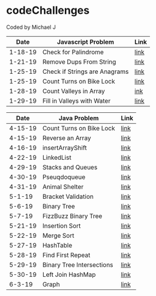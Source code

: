 # codeChallenges
Coded by Michael J


| Date    | Javascript Problem            | Link                                     |
|---------|-------------------------------|------------------------------------------|
| 1-18-19 | Check for Palindrome          |[link](/javascript/palindrome/)           |
| 1-21-19 | Remove Dups From String       |[link](/javascript/removeDupsFromString/) |
| 1-25-19 | Check if Strings are Anagrams |[link](/javascript/anagram/)              |
| 1-25-19 | Count Turns on Bike Lock      |[link](/javascript/bikeLock/)             |
| 1-28-19 | Count Valleys in Array        |[ink](/javascript/countValleys/)          |
| 1-29-19 | Fill in Valleys with Water    |[link](/javascript/valleysHoldingWater/)  |

| Date    | Java Problem                  | Link                                                      |
|---------|-------------------------------|-----------------------------------------------------------|
| 4-15-19 | Count Turns on Bike Lock      | [link](/java/src/main/bikelock/)                          |
| 4-15-19 | Reverse an Array              | [link](/java/src/main/arrayReverse/)                      |
| 4-16-19 | insertArrayShift              | [link](/java/src/main/java/array_shift/)                  |
| 4-22-19 | LinkedList                    | [link](/java/src/main/java/dataStructures/)               |
| 4-29-19 | Stacks and Queues             | [link](/java/src/main/java/dataStructures/)               |
| 4-30-19 | Pseuqdoqueue                  | [link](/java/src/main/java/dataStructures/)               | 
| 4-31-19 | Animal Shelter                | [link](/java/src/main/java/dataStructures/animalShelter/) |
| 5-1-19  | Bracket Validation            | [link](/java/src/main/java/bracketValidation/)            |
| 5-6-19  | Binary Tree                   | [link](/java/src/main/java/dataStructures/trees/)         |
| 5-7-19  | FizzBuzz Binary Tree          | [link](/java/src/main/java/dataStructures/trees/)         |
| 5-21-19 | Insertion Sort                | [link](/java/src/main/java/sorts/)                        |
| 5-22-19 | Merge Sort                    | [link](/java/src/main/java/sorts/)                        |
| 5-27-19 | HashTable                     | [link](/java/src/main/java/hashtable/)                    |
| 5-28-19 | Find First Repeat             | [link](/java/src/main/java/stringManipulation/)           |
| 5-29-19 | Binary Tree Intersections     | [link](/java/src/main/java/dataStructures/trees)          |
| 5-30-19 | Left Join HashMap             | [link](/java/src/main/java/hash/hashmap)                  | 
| 6-3-19  | Graph                         | [link](/java/src/main/java/dataStructures/graphs)         |
